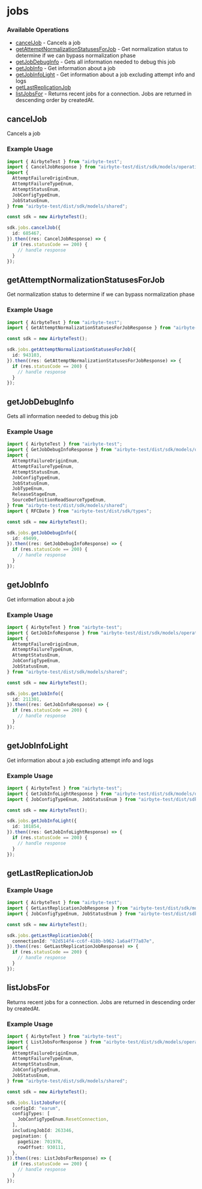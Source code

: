 # jobs

### Available Operations

* [cancelJob](#canceljob) - Cancels a job
* [getAttemptNormalizationStatusesForJob](#getattemptnormalizationstatusesforjob) - Get normalization status to determine if we can bypass normalization phase
* [getJobDebugInfo](#getjobdebuginfo) - Gets all information needed to debug this job
* [getJobInfo](#getjobinfo) - Get information about a job
* [getJobInfoLight](#getjobinfolight) - Get information about a job excluding attempt info and logs
* [getLastReplicationJob](#getlastreplicationjob)
* [listJobsFor](#listjobsfor) - Returns recent jobs for a connection. Jobs are returned in descending order by createdAt.

## cancelJob

Cancels a job

### Example Usage

```typescript
import { AirbyteTest } from "airbyte-test";
import { CancelJobResponse } from "airbyte-test/dist/sdk/models/operations";
import {
  AttemptFailureOriginEnum,
  AttemptFailureTypeEnum,
  AttemptStatusEnum,
  JobConfigTypeEnum,
  JobStatusEnum,
} from "airbyte-test/dist/sdk/models/shared";

const sdk = new AirbyteTest();

sdk.jobs.cancelJob({
  id: 685467,
}).then((res: CancelJobResponse) => {
  if (res.statusCode == 200) {
    // handle response
  }
});
```

## getAttemptNormalizationStatusesForJob

Get normalization status to determine if we can bypass normalization phase

### Example Usage

```typescript
import { AirbyteTest } from "airbyte-test";
import { GetAttemptNormalizationStatusesForJobResponse } from "airbyte-test/dist/sdk/models/operations";

const sdk = new AirbyteTest();

sdk.jobs.getAttemptNormalizationStatusesForJob({
  id: 943103,
}).then((res: GetAttemptNormalizationStatusesForJobResponse) => {
  if (res.statusCode == 200) {
    // handle response
  }
});
```

## getJobDebugInfo

Gets all information needed to debug this job

### Example Usage

```typescript
import { AirbyteTest } from "airbyte-test";
import { GetJobDebugInfoResponse } from "airbyte-test/dist/sdk/models/operations";
import {
  AttemptFailureOriginEnum,
  AttemptFailureTypeEnum,
  AttemptStatusEnum,
  JobConfigTypeEnum,
  JobStatusEnum,
  JobTypeEnum,
  ReleaseStageEnum,
  SourceDefinitionReadSourceTypeEnum,
} from "airbyte-test/dist/sdk/models/shared";
import { RFCDate } from "airbyte-test/dist/sdk/types";

const sdk = new AirbyteTest();

sdk.jobs.getJobDebugInfo({
  id: 49499,
}).then((res: GetJobDebugInfoResponse) => {
  if (res.statusCode == 200) {
    // handle response
  }
});
```

## getJobInfo

Get information about a job

### Example Usage

```typescript
import { AirbyteTest } from "airbyte-test";
import { GetJobInfoResponse } from "airbyte-test/dist/sdk/models/operations";
import {
  AttemptFailureOriginEnum,
  AttemptFailureTypeEnum,
  AttemptStatusEnum,
  JobConfigTypeEnum,
  JobStatusEnum,
} from "airbyte-test/dist/sdk/models/shared";

const sdk = new AirbyteTest();

sdk.jobs.getJobInfo({
  id: 211301,
}).then((res: GetJobInfoResponse) => {
  if (res.statusCode == 200) {
    // handle response
  }
});
```

## getJobInfoLight

Get information about a job excluding attempt info and logs

### Example Usage

```typescript
import { AirbyteTest } from "airbyte-test";
import { GetJobInfoLightResponse } from "airbyte-test/dist/sdk/models/operations";
import { JobConfigTypeEnum, JobStatusEnum } from "airbyte-test/dist/sdk/models/shared";

const sdk = new AirbyteTest();

sdk.jobs.getJobInfoLight({
  id: 101854,
}).then((res: GetJobInfoLightResponse) => {
  if (res.statusCode == 200) {
    // handle response
  }
});
```

## getLastReplicationJob

### Example Usage

```typescript
import { AirbyteTest } from "airbyte-test";
import { GetLastReplicationJobResponse } from "airbyte-test/dist/sdk/models/operations";
import { JobConfigTypeEnum, JobStatusEnum } from "airbyte-test/dist/sdk/models/shared";

const sdk = new AirbyteTest();

sdk.jobs.getLastReplicationJob({
  connectionId: "02d514f4-cc6f-418b-b962-1a6a4f77a87e",
}).then((res: GetLastReplicationJobResponse) => {
  if (res.statusCode == 200) {
    // handle response
  }
});
```

## listJobsFor

Returns recent jobs for a connection. Jobs are returned in descending order by createdAt.

### Example Usage

```typescript
import { AirbyteTest } from "airbyte-test";
import { ListJobsForResponse } from "airbyte-test/dist/sdk/models/operations";
import {
  AttemptFailureOriginEnum,
  AttemptFailureTypeEnum,
  AttemptStatusEnum,
  JobConfigTypeEnum,
  JobStatusEnum,
} from "airbyte-test/dist/sdk/models/shared";

const sdk = new AirbyteTest();

sdk.jobs.listJobsFor({
  configId: "earum",
  configTypes: [
    JobConfigTypeEnum.ResetConnection,
  ],
  includingJobId: 263346,
  pagination: {
    pageSize: 701978,
    rowOffset: 930111,
  },
}).then((res: ListJobsForResponse) => {
  if (res.statusCode == 200) {
    // handle response
  }
});
```
